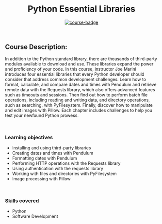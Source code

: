 <div align="center">

# Python Essential Libraries

[![course-badge]][course-link]

</div>

<!-- badge info -->
[course-badge]:https://img.shields.io/badge/learning-Python-white?logo=Linkedin&labelColor=blue&style=for-the-badge
[course-link]:https://www.linkedin.com/learning/python-essential-libraries "Python Essential Libraries"

<br>

## Course Description:
In addition to the Python standard library, there are thousands of third-party modules available to download and use. These libraries expand the power and proficiency of your code. In this course, instructor Joe Marini introduces four essential libraries that every Python developer should consider that address common development challenges. Learn how to format, calculate, and compare dates and times with Pendulum and retrieve remote data with the Requests library, which also offers advanced features such as timeouts and sessions. Then find out how to perform batch file operations, including reading and writing data, and directory operations, such as searching, with PyFilesystem. Finally, discover how to manipulate and edit images with Pillow. Each chapter includes challenges to help you test your newfound Python prowess.

<br>

### Learning objectives
- Installing and using third-party libraries
- Creating dates and times with Pendulum
- Formatting dates with Pendulum
- Performing HTTP operations with the Requests library
- Using authentication with the requests library
- Working with files and directories with PyFilesystem
- Image processing with Pillow

<br>

### Skills covered
- Python
- Software Development